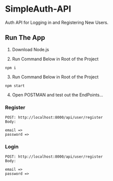 # SimpleAuth-API
Auth API for Logging in and Registering New Users.

## Run The App

1. Download Node.js

2. Run Command Below in Root of the Project

```
npm i
```

3. Run Command Below in Root of the Project

```
npm start
```

4. Open POSTMAN and test out the EndPoints...

### Register
```
POST: http://localhost:8000/api/user/register
Body: 

email =>
password =>

```

### Login
```
POST: http://localhost:8000/api/user/register
Body: 

email =>
password =>

```

